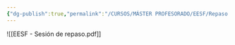 ```yaml
---
{"dg-publish":true,"permalink":"/CURSOS/MÁSTER PROFESORADO/EESF/Repaso EESF/"}
---
```


![[EESF - Sesión de repaso.pdf]]